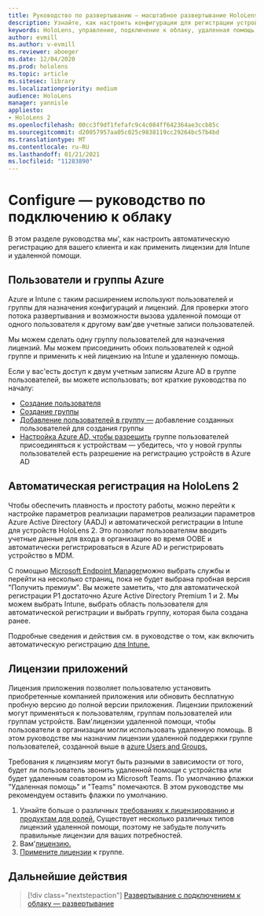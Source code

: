 ```yaml
---
title: Руководство по развертыванию — масштабное развертывание HoloLens 2 с подключением к облаку с помощью удаленной помощи — настройка
description: Узнайте, как настроить конфигурации для регистрации устройств HoloLens по сети, подключенной к облаку, в масштабе с помощью удаленной помощи.
keywords: HoloLens, управление, подключение к облаку, удаленная помощь, AAD, Azure AD, MDM, управление мобильными устройствами
author: evmill
ms.author: v-evmill
ms.reviewer: aboeger
ms.date: 12/04/2020
ms.prod: hololens
ms.topic: article
ms.sitesec: library
ms.localizationpriority: medium
audience: HoloLens
manager: yannisle
appliesto:
- HoloLens 2
ms.openlocfilehash: 00cc3f9df1fefafc9c4c084ff642364ae3ccb85c
ms.sourcegitcommit: d20057957aa05c025c9838119cc29264bc57b4bd
ms.translationtype: MT
ms.contentlocale: ru-RU
ms.lasthandoff: 01/21/2021
ms.locfileid: "11283890"
---
```

# Configure — руководство по подключению к облаку

В этом разделе руководства мы&#39;, как настроить автоматическую регистрацию для вашего клиента и как применить лицензии для Intune и удаленной помощи.

## Пользователи и группы Azure

Azure и Intune с таким расширением используют пользователей и группы для назначения конфигураций и лицензий. Для проверки этого потока развертывания и возможности вызова удаленной помощи от одного пользователя к другому вам&#39;две учетные записи пользователей.

Мы можем сделать одну группу пользователей для назначения лицензий. Мы можем присоединить обоих пользователей к одной группе и применить к ней лицензию на Intune и удаленную помощь.

Если у вас&#39;есть доступ к двум учетным записям Azure AD в группе пользователей, вы можете использовать; вот краткие руководства по началу:

- [Создание пользователя](https://docs.microsoft.com/mem/intune/fundamentals/quickstart-create-user)
- [Создание группы](https://docs.microsoft.com/mem/intune/fundamentals/quickstart-create-group)
- [Добавление пользователей в группу —](https://docs.microsoft.com/azure/active-directory/fundamentals/active-directory-groups-members-azure-portal) добавление созданных пользователей для создания группы
- [Настройка Azure AD, чтобы разрешить](https://docs.microsoft.com/azure/active-directory/devices/azureadjoin-plan#configure-your-device-settings) группе пользователей присоединяться к устройствам — убедитесь, что у новой группы пользователей есть разрешение на регистрацию устройств в Azure AD

## Автоматическая регистрация на HoloLens 2

Чтобы обеспечить плавность и простоту работы, можно перейти к настройке параметров реализации параметров реализации параметров Azure Active Directory (AADJ) и автоматической регистрации в Intune для устройств HoloLens 2. Это позволит пользователям вводить учетные данные для входа в организацию во время OOBE и автоматически регистрироваться в Azure AD и регистрировать устройство в MDM.

С помощью [Microsoft Endpoint Manager](https://endpoint.microsoft.com/#home)можно выбрать службы и перейти на несколько страниц, пока не будет выбрана пробная версия "Получить премиум". Вы можете заметить, что для автоматической регистрации P1 достаточно Azure Active Directory Premium 1 и 2. Мы можем выбрать Intune, выбрать область пользователя для автоматической регистрации и выбрать группу, которая была создана ранее.

Подробные сведения и действия см. в руководстве о том, как включить автоматическую регистрацию [для Intune.](https://docs.microsoft.com/mem/intune/enrollment/quickstart-setup-auto-enrollment)

## Лицензии приложений

Лицензия приложения позволяет пользователю установить приобретенные компанией приложения или обновить бесплатную пробную версию до полной версии приложения. Лицензии приложений могут применяться к пользователям, группам пользователей или группам устройств. Вам&#39;лицензии удаленной помощи, чтобы пользователи в организации могли использовать удаленную помощь. В этом руководстве мы назначим лицензии удаленной поддержки группе пользователей, созданной выше в [azure Users and Groups.](hololens2-cloud-connected-configure.md#azure-users-and-groups)

Требования к лицензиям могут быть разными в зависимости от того, будет ли пользователь звонить удаленной помощи с устройства или будет удаленным соавтором из Microsoft Teams. По умолчанию флажки "Удаленная помощь" и "Teams" помечаются. В этом руководстве мы рекомендуем оставить флажки по умолчанию.

1. Узнайте больше о различных [требованиях к лицензированию и продуктам для ролей.](https://docs.microsoft.com/dynamics365/mixed-reality/remote-assist/requirements#licensing-and-product-requirements-per-role) Существует несколько различных типов лицензий удаленной помощи, поэтому не забудьте получить правильные лицензии для ваших потребностей.
2. Вам&#39;[лицензию.](https://docs.microsoft.com/dynamics365/mixed-reality/remote-assist/buy-remote-assist)
3. [Примените лицензии](https://docs.microsoft.com/dynamics365/mixed-reality/remote-assist/deploy-remote-assist) к группе.

## Дальнейшие действия

> [!div class="nextstepaction"]
> [Развертывание с подключением к облаку — развертывание](hololens2-cloud-connected-deploy.md)